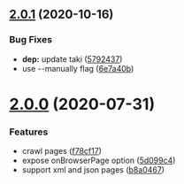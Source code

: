 ## [2.0.1](https://github.com/egoist/presite/compare/v2.0.0...v2.0.1) (2020-10-16)


### Bug Fixes

* **dep:** update taki ([5792437](https://github.com/egoist/presite/commit/57924371db2f1ad25b697b544b2c59a16f85809b))
* use --manually flag ([6e7a40b](https://github.com/egoist/presite/commit/6e7a40beebdf8bc940f3aca8ac1d99ed59c17402))



# [2.0.0](https://github.com/egoist/presite/compare/v1.0.0...v2.0.0) (2020-07-31)


### Features

* crawl pages ([f78cf17](https://github.com/egoist/presite/commit/f78cf17ec1e8f2d937f79da452105f4967c99859))
* expose onBrowserPage option ([5d099c4](https://github.com/egoist/presite/commit/5d099c4b8ab1ea345920a7ee7e22f2ba50c33c53))
* support xml and json pages ([b8a0467](https://github.com/egoist/presite/commit/b8a046747a042b8effcd137b77a1f17bb2dedfc2))



